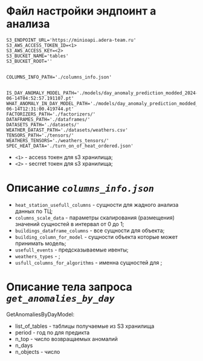 # Файл настройки эндпоинт а анализа

```
S3_ENDPOINT_URL='https://minioapi.adera-team.ru'
S3_AWS_ACCESS_TOKEN_ID=<1>
S3_AWS_ACCESS_KEY=<2>
S3_BUCKET_NAME='tables'
S3_BUCKET_ROOT=''


COLUMNS_INFO_PATH='./columns_info.json'


IS_DAY_ANOMALY_MODEL_PATH='./models/day_anomaly_prediction_modded_2024-06-14T04:52:57.191107.pt'
WHAT_ANOMALY_IN_DAY_MODEL_PATH='./models/day_anomaly_prediction_modded_cluster_2024-06-14T12:31:00.419744.pt'
FACTORIZERS_PATH='./factorizers/'
DATAFRAMES_PATH='./dataframes/'
DATASETS_PATH='./datasets/'
WEATHER_DATAST_PATH='./datasets/weathers.csv'
TENSORS_PATH='./tensors/'
WEATHERS_TENSORS='./weathers_tensors/'
SPEC_HEAT_DATA='./turn_on_of_heat_ordered.json'
```

- `<1>` - access токен для s3 хранилища;
- `<2>` - secrret токен для s3 хранилища;

# Описание *`columns_info.json`*

- `heat_station_usefull_columns` - сущности для жадного анализа данных по ТЦ;
- `columns_scale_data` - параметры скалирования (размещения) значений сущностей в интервал от 0 до 1;
- `buildings_dataframe_columns` - все сущности для объекта;
- `building_column_for_model` - сущности объекта которые может принимать модель;
- `usefull_events` - предсказываемые ивенты;
- `weathers_types` - ;
- `usfull_columns_for_algorithms` - именна сущностей для ;

# Описание тела запроса *`get_anomalies_by_day`* 

GetAnomaliesByDayModel:
- list_of_tables - таблицы получаемые из S3 хранилища
- period - год по для предикта
- n_top - число возвращаемых аномалий
- n_days
- n_objects - число

